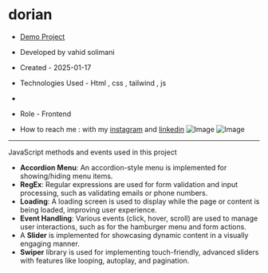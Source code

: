 # dorian

- [Demo Project](https://vahidsolimani.github.io/dorian/)

- Developed by vahid solimani

- Created - 2025-01-17

- Technologies Used - Html , css , tailwind , js
- 
- Role - Frontend

- How to reach me : with my [instagram](https://instagram.com/vahidsolimani.dev) and [linkedin](https://www.linkedin.com/in/vahid-solimani-33403a333?utm_source=share&utm_campaign=share_via&utm_content=profile&utm_medium=android_app)
![Image](https://github.com/user-attachments/assets/46982262-8da0-4322-9c29-f92995fdbe33)
![Image](https://github.com/user-attachments/assets/28ffdc03-2ea8-428d-93e6-4305661dc387)
**************************
 JavaScript methods and events used in this project
- **Accordion Menu**: An accordion-style menu is implemented for showing/hiding menu items.
- **RegEx**: Regular expressions are used for form validation and input processing, such as validating emails or phone numbers.
- **Loading**: A loading screen is used to display while the page or content is being loaded, improving user experience.
- **Event Handling**: Various events (click, hover, scroll) are used to manage user interactions, such as for the hamburger menu and form actions.
- A **Slider** is implemented for showcasing dynamic content in a visually engaging manner.
- **Swiper** library is used for implementing touch-friendly, advanced sliders with features like looping, autoplay, and pagination.
